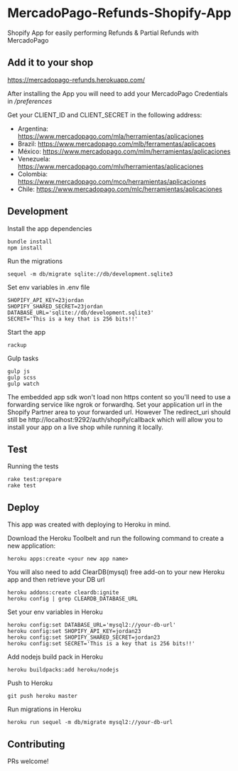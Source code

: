 # MercadoPago-Refunds-Shopify-App
Shopify App for easily performing Refunds &amp; Partial Refunds with MercadoPago 

## Add it to your shop
https://mercadopago-refunds.herokuapp.com/

After installing the App you will need to add your MercadoPago Credentials in _/preferences_

Get your CLIENT_ID and CLIENT_SECRET in the following address:
* Argentina: https://www.mercadopago.com/mla/herramientas/aplicaciones
* Brazil: https://www.mercadopago.com/mlb/ferramentas/aplicacoes
* México: https://www.mercadopago.com/mlm/herramientas/aplicaciones
* Venezuela: https://www.mercadopago.com/mlv/herramientas/aplicaciones
* Colombia: https://www.mercadopago.com/mco/herramientas/aplicaciones
* Chile: https://www.mercadopago.com/mlc/herramientas/aplicaciones

## Development
Install the app dependencies

```
bundle install
npm install
```

Run the migrations

```
sequel -m db/migrate sqlite://db/development.sqlite3
```

Set env variables in .env file

```
SHOPIFY_API_KEY=23jordan
SHOPIFY_SHARED_SECRET=23jordan
DATABASE_URL='sqlite://db/development.sqlite3'
SECRET='This is a key that is 256 bits!!'
```

Start the app

```
rackup
```

Gulp tasks

```
gulp js
gulp scss
gulp watch
```

The embedded app sdk won't load non https content so you'll need to use a forwarding service like ngrok or forwardhq. Set your application url in the Shopify Partner area to your forwarded url. However The redirect_uri should still be http://localhost:9292/auth/shopify/callback which will allow you to install your app on a live shop while running it locally.

## Test
Running the tests
```
rake test:prepare
rake test
```

## Deploy
This app was created with deploying to Heroku in mind.

Download the Heroku Toolbelt and run the following command to create a new application:

```
heroku apps:create <your new app name>
```

You will also need to add ClearDB(mysql) free add-on to your new Heroku app and then retrieve your DB url

```
heroku addons:create cleardb:ignite
heroku config | grep CLEARDB_DATABASE_URL
```

Set your env variables in Heroku
```
heroku config:set DATABASE_URL='mysql2://your-db-url'
heroku config:set SHOPIFY_API_KEY=jordan23
heroku config:set SHOPIFY_SHARED_SECRET=jordan23
heroku config:set SECRET='This is a key that is 256 bits!!'
```

Add nodejs build pack in Heroku

```
heroku buildpacks:add heroku/nodejs
```

Push to Heroku
```
git push heroku master
```

Run migrations in Heroku

```
heroku run sequel -m db/migrate mysql2://your-db-url
```

## Contributing

PRs welcome!



